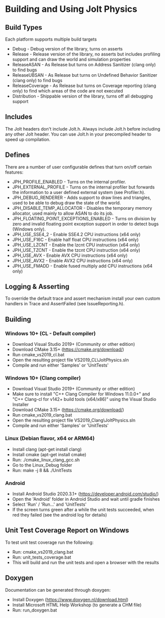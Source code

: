 # Building and Using Jolt Physics

## Build Types

Each platform supports multiple build targets

- Debug - Debug version of the library, turns on asserts
- Release - Release version of the library, no asserts but includes profiling support and can draw the world and simulation properties
- ReleaseASAN - As Release but turns on Address Sanitizer (clang only) to find bugs
- ReleaseUBSAN - As Release but turns on Undefined Behavior Sanitizer (clang only) to find bugs
- ReleaseCoverage - As Release but turns on Coverage reporting (clang only) to find which areas of the code are not executed
- Distribution - Shippable version of the library, turns off all debugging support

## Includes

The Jolt headers don't include Jolt.h. Always include Jolt.h before including any other Jolt header.
You can use Jolt.h in your precompiled header to speed up compilation.

## Defines

There are a number of user configurable defines that turn on/off certain features:

- JPH_PROFILE_ENABLED - Turns on the internal profiler.
- JPH_EXTERNAL_PROFILE - Turns on the internal profiler but forwards the information to a user defined external system (see Profiler.h).
- JPH_DEBUG_RENDERER - Adds support to draw lines and triangles, used to be able to debug draw the state of the world.
- JPH_DISABLE_TEMP_ALLOCATOR - Disables the temporary memory allocator, used mainly to allow ASAN to do its job.
- JPH_FLOATING_POINT_EXCEPTIONS_ENABLED - Turns on division by zero and invalid floating point exception support in order to detect bugs (Windows only).
- JPH_USE_SSE4_2 - Enable SSE4.2 CPU instructions (x64 only)
- JPH_USE_F16C - Enable half float CPU instructions (x64 only)
- JPH_USE_LZCNT - Enable the lzcnt CPU instruction (x64 only)
- JPH_USE_TZCNT - Enable the tzcnt CPU instruction (x64 only)
- JPH_USE_AVX - Enable AVX CPU instructions (x64 only)
- JPH_USE_AVX2 - Enable AVX2 CPU instructions (x64 only)
- JPH_USE_FMADD - Enable fused multiply add CPU instructions (x64 only)

## Logging & Asserting

To override the default trace and assert mechanism install your own custom handlers in Trace and AssertFailed (see IssueReporting.h).

## Building

### Windows 10+ (CL - Default compiler)

- Download Visual Studio 2019+ (Community or other edition)
- Download CMake 3.15+ (https://cmake.org/download/)
- Run cmake_vs2019_cl.bat
- Open the resulting project file VS2019_CL\JoltPhysics.sln
- Compile and run either 'Samples' or 'UnitTests'

### Windows 10+ (Clang compiler)

- Download Visual Studio 2019+ (Community or other edition)
- Make sure to install "C++ Clang Compiler for Windows 11.0.0+" and "C++ Clang-cl for v142+ build tools (x64/x86)" using the Visual Studio Installer
- Download CMake 3.15+ (https://cmake.org/download/)
- Run cmake_vs2019_clang.bat
- Open the resulting project file VS2019_Clang\JoltPhysics.sln
- Compile and run either 'Samples' or 'UnitTests'

### Linux (Debian flavor, x64 or ARM64)

- Install clang (apt-get install clang)
- Install cmake (apt-get install cmake)
- Run: ./cmake_linux_clang_gcc.sh
- Go to the Linux_Debug folder
- Run: make -j 8 && ./UnitTests

### Android

- Install Android Studio 2020.3.1+ (https://developer.android.com/studio/)
- Open the 'Android' folder in Android Studio and wait until gradle finishes
- Select 'Run' / 'Run...' and 'UnitTests'
- If the screen turns green after a while the unit tests succeeded, when red they failed (see the android log for details)

## Unit Test Coverage Report on Windows

To test unit test coverage run the following:

- Run: cmake_vs2019_clang.bat
- Run: unit_tests_coverage.bat
- This will build and run the unit tests and open a browser with the results

## Doxygen

Documentation can be generated through doxygen:

- Install Doxygen (https://www.doxygen.nl/download.html)
- Install Microsoft HTML Help Workshop (to generate a CHM file)
- Run: run_doxygen.bat
